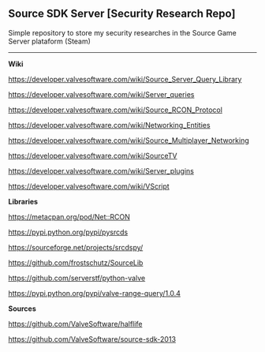 ## Source SDK Server [Security Research Repo]  

 Simple repository to store my security researches in the Source Game Server plataform (Steam)
 
 ***
 

 **Wiki**

 https://developer.valvesoftware.com/wiki/Source_Server_Query_Library

 https://developer.valvesoftware.com/wiki/Server_queries
 
 https://developer.valvesoftware.com/wiki/Source_RCON_Protocol
 
 https://developer.valvesoftware.com/wiki/Networking_Entities

 https://developer.valvesoftware.com/wiki/Source_Multiplayer_Networking

 https://developer.valvesoftware.com/wiki/SourceTV

 https://developer.valvesoftware.com/wiki/Server_plugins

 https://developer.valvesoftware.com/wiki/VScript

**Libraries**

https://metacpan.org/pod/Net::RCON

https://pypi.python.org/pypi/pysrcds

https://sourceforge.net/projects/srcdspy/

https://github.com/frostschutz/SourceLib

https://github.com/serverstf/python-valve

https://pypi.python.org/pypi/valve-range-query/1.0.4

**Sources**

https://github.com/ValveSoftware/halflife

https://github.com/ValveSoftware/source-sdk-2013


